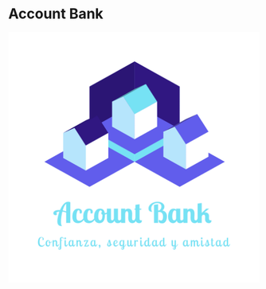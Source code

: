 # Account Bank

![alt text](https://github.com/germankuber/Account-Bank/blob/master/Account%20Bank.png "Account Bank Logo")